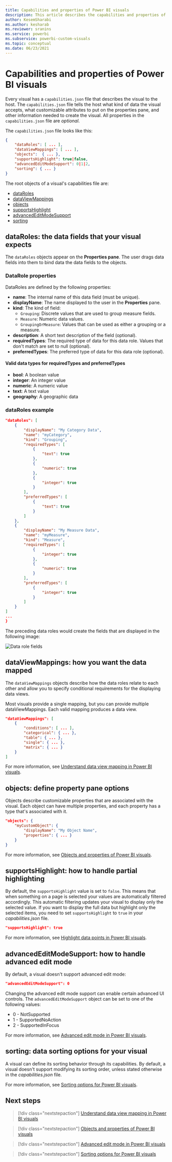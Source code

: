 ```yaml
---
title: Capabilities and properties of Power BI visuals
description: This article describes the capabilities and properties of Power BI visuals.
author: KesemSharabi
ms.author: kesharab
ms.reviewer: sranins
ms.service: powerbi
ms.subservice: powerbi-custom-visuals
ms.topic: conceptual
ms.date: 06/23/2021
---
```


# Capabilities and properties of Power BI visuals 

Every visual has a `capabilities.json` file that describes the visual to the host. The `capabilities.json` file tells the host what kind of data the visual accepts, what customizable attributes to put on the properties pane, and other information needed to create the visual. All properties in the `capabilities.json` file are *optional*.

The `capabilities.json` file looks like this:

```json
{
    "dataRoles": [ ... ],
    "dataViewMappings": [ ... ],
    "objects":  { ... },
    "supportsHighlight": true|false,
    "advancedEditModeSupport": 0|1|2,
    "sorting": { ... }
}

```

The root objects of a visual's capabilities file are:  

* [dataRoles](#dataroles-the-data-fields-that-your-visual-expects)
* [dataViewMappings](#dataviewmappings-how-you-want-the-data-mapped)
* [objects](#objects-define-property-pane-options)
* [supportsHighlight](#supportshighlight-how-to-handle-partial-highlighting)
* [advancedEditModeSupport](#advancededitmodesupport-how-to-handle-advanced-edit-mode)
* [sorting](#sorting-data-sorting-options-for-your-visual)

## dataRoles: the data fields that your visual expects

The `dataRoles` objects appear on the **Properties pane**. The user drags data fields into them to bind data the data fields to the objects.

### DataRole properties

DataRoles are defined by the following properties:

* **name**: The internal name of this data field (must be unique).
* **displayName**: The name displayed to the user in the **Properties** pane.
* **kind**: The kind of field:
    * `Grouping`: Discrete values that are used to group measure fields.
    * `Measure`: Numeric data values.
    * `GroupingOrMeasure`: Values that can be used as either a grouping or a measure.
* **description**: A short text description of the field (optional).
* **requiredTypes**: The required type of data for this data role. Values that don't match are set to null (optional).
* **preferredTypes**: The preferred type of data for this data role (optional).

#### Valid data types for requiredTypes and preferredTypes

* **bool**: A boolean value
* **integer**: An integer value
* **numeric**: A numeric value
* **text**: A text value
* **geography**: A geographic data

### dataRoles example

```json
"dataRoles": [
    {
        "displayName": "My Category Data",
        "name": "myCategory",
        "kind": "Grouping",
        "requiredTypes": [
            {
                "text": true
            },
            {
                "numeric": true
            },
            {
                "integer": true
            }
        ],
        "preferredTypes": [
            {
                "text": true
            }
        ]
    },
    {
        "displayName": "My Measure Data",
        "name": "myMeasure",
        "kind": "Measure",
        "requiredTypes": [
            {
                "integer": true
            },
            {
                "numeric": true
            }
        ],
        "preferredTypes": [
            {
                "integer": true
            }
        ]
    }
]
...
}
```

The preceding data roles would create the fields that are displayed in the following image:

![Data role fields](media/capabilities/data-role-display.png)

## dataViewMappings: how you want the data mapped

The `dataViewMappings` objects describe how the data roles relate to each other and  allow you to specify conditional requirements for the displaying data views.

Most visuals provide a single mapping, but you can provide multiple dataViewMappings. Each valid mapping produces a data view.

```json
"dataViewMappings": [
    {
        "conditions": [ ... ],
        "categorical": { ... },
        "table": { ... },
        "single": { ... },
        "matrix": { ... }
    }
]
```

For more information, see [Understand data view mapping in Power BI visuals](dataview-mappings.md).

## objects: define property pane options

Objects describe customizable properties that are associated with the visual. Each object can have multiple properties, and each property has a type that's associated with it.

```json
"objects": {
    "myCustomObject": {
        "displayName": "My Object Name",
        "properties": { ... }
    }
}
```

For more information, see [Objects and properties of Power BI visuals](objects-properties.md).

## supportsHighlight: how to handle partial highlighting

By default, the `supportsHighlight` value is set to `false`. This means that when something on a page is selected your values are automatically filtered accordingly. This automatic filtering updates your visual to display only the selected value. If you want to display the full data but highlight only the selected items, you need to set `supportsHighlight` to `true` in your *capabilities.json* file.

```json
"supportsHighlight": true
```

For more information, see [Highlight data points in Power BI visuals](highlight.md).

## advancedEditModeSupport: how to handle advanced edit mode

By default, a visual doesn't support advanced edit mode:

```json
"advancedEditModeSupport": 0
```

 Changing the advanced edit mode support can enable certain advanced UI controls. The `advancedEditModeSupport` object can be set to one of the following values:

* 0 - NotSupported
* 1 - SupportedNoAction
* 2 - SupportedInFocus

For more information, see [Advanced edit mode in Power BI visuals](advanced-edit-mode.md).

## sorting: data sorting options for your visual

A visual can define its sorting behavior through its capabilities. By default, a visual doesn't support modifying its sorting order, unless stated otherwise in the *capabilities.json* file.

For more information, see [Sorting options for Power BI visuals](sort-options.md).

## Next steps

> [!div class="nextstepaction"]
> [Understand data view mapping in Power BI visuals](dataview-mappings.md)

> [!div class="nextstepaction"]
> [Objects and properties of Power BI visuals](objects-properties.md)

> [!div class="nextstepaction"]
> [Advanced edit mode in Power BI visuals](advanced-edit-mode.md)

> [!div class="nextstepaction"]
> [Sorting options for Power BI visuals](sort-options.md)
